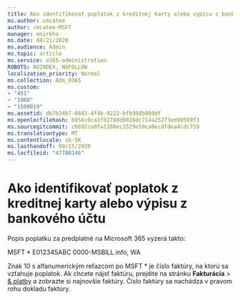 ```yaml
---
title: Ako identifikovať poplatok z kreditnej karty alebo výpisu z bankového účtu
ms.author: cmcatee
author: cmcatee-MSFT
manager: mnirkhe
ms.date: 04/21/2020
ms.audience: Admin
ms.topic: article
ms.service: o365-administration
ROBOTS: NOINDEX, NOFOLLOW
localization_priority: Normal
ms.collection: Adm_O365
ms.custom:
- "451"
- "1960"
- "1500019"
ms.assetid: db7b34b7-0843-4f4b-9222-bfb998b860df
ms.openlocfilehash: b856c0ca1f02780d0828dc714a25273ed99569f3
ms.sourcegitcommit: c6692ce0fa1358ec3529e59ca0ecdfdea4cdc759
ms.translationtype: MT
ms.contentlocale: sk-SK
ms.lasthandoff: 09/15/2020
ms.locfileid: "47780146"
---
```

# <a name="how-to-identify-a-charge-on-your-credit-card-or-bank-statement"></a>Ako identifikovať poplatok z kreditnej karty alebo výpisu z bankového účtu

Popis poplatku za predplatné na Microsoft 365 vyzerá takto:
  
MSFT \* E012345ABC 0000-MSBILL.info, WA
  
Znak 10 s alfanumerickým reťazcom po MSFT \* je číslo faktúry, na ktorú sa vzťahuje poplatok. Ak chcete nájsť faktúru, prejdite na stránku **Fakturácia** \> [& platby](https://go.microsoft.com/fwlink/p/?linkid=848039) a zobrazte si najnovšie faktúry. Číslo faktúry sa nachádza v pravom rohu dokladu faktúry.